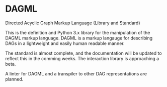 # DAGML
Directed Acyclic Graph Markup Language (Library and Standard)

This is the definition and Python 3.x library for the manipulation of the DAGML markup language. DAGML is a markup langauge for describing DAGs in a lightweight and easily human readable manner. 

The standard is almost complete, and the documentation will be updated to reflect this in the comming weeks.
The interaction library is approaching a beta.

A linter for DAGML and a transpiler to other DAG representations are planned.
